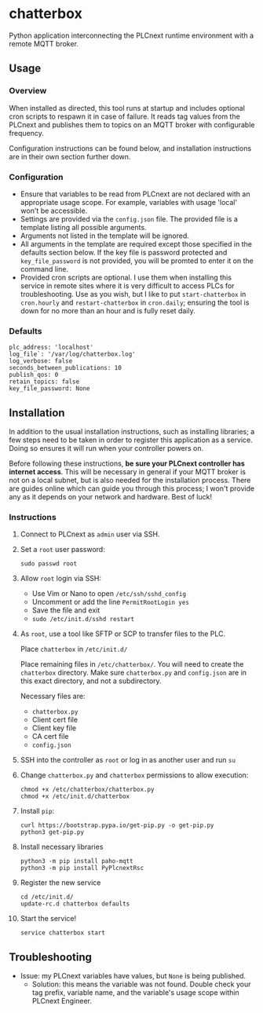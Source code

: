 # chatterbox
Python application interconnecting the PLCnext runtime environment with a remote MQTT broker.

## Usage

### Overview

When installed as directed, this tool runs at startup and includes optional cron scripts to respawn it in case of failure. It reads tag values from the PLCnext and publishes them to topics on an MQTT broker with configurable frequency.

Configuration instructions can be found below, and installation instructions are in their own section further down.

### Configuration
- Ensure that variables to be read from PLCnext are not declared with an appropriate usage scope. For example, variables with usage 'local' won't be accessible.
- Settings are provided via the `config.json` file. The provided file is a template listing all possible arguments.
- Arguments not listed in the template will be ignored.
- All arguments in the template are required except  those specified in the defaults section below. If the key file is password protected and `key_file_password` is not provided, you will be promted to enter it on the command line.
- Provided cron scripts are optional. I use them when installing this service in remote sites where it is very difficult to access PLCs for troubleshooting. Use as you wish, but I like to put `start-chatterbox` in `cron.hourly` and `restart-chatterbox` in `cron.daily`; ensuring the tool is down for no more than an hour and is fully reset daily. 

### Defaults
```
plc_address: 'localhost'
log_file`: '/var/log/chatterbox.log'
log_verbose: false
seconds_between_publications: 10
publish_qos: 0
retain_topics: false
key_file_password: None
```

## Installation

In addition to the usual installation instructions, such as installing libraries; a few steps need to be taken in order to register this application as a service. Doing so ensures it will run when your controller powers on.

Before following these instructions, **be sure your PLCnext controller has internet access**. This will be necessary in general if your MQTT broker is not on a local subnet, but is also needed for the installation process. There are guides online which can guide you through this process; I won't provide any as it depends on your network and hardware. Best of luck!

### Instructions

1. Connect to PLCnext as `admin` user via SSH.

2. Set a `root` user password:
    ```
    sudo passwd root
    ```

3. Allow `root` login via SSH:
    - Use Vim or Nano to open `/etc/ssh/sshd_config`
    - Uncomment or add the line `PermitRootLogin yes`
    - Save the file and exit
    - `sudo /etc/init.d/sshd restart`

4. As `root`, use a tool like SFTP or SCP to transfer files to the PLC. 

    Place `chatterbox` in `/etc/init.d/`
    
    Place remaining files in `/etc/chatterbox/`. You will need to create the `chatterbox` directory. Make sure `chatterbox.py` and `config.json` are in this exact directory, and not a subdirectory.
     

    Necessary files are:
    - `chatterbox.py`
    - Client cert file
    - Client key file
    - CA cert file
    - `config.json`

5. SSH into the controller as `root` or log in as another user and run `su`

6. Change `chatterbox.py`  and `chatterbox` permissions to allow execution: 

    ```
    chmod +x /etc/chatterbox/chatterbox.py
    chmod +x /etc/init.d/chatterbox
    ```

7. Install `pip`:

    ```
    curl https://bootstrap.pypa.io/get-pip.py -o get-pip.py
    python3 get-pip.py
    ```

8. Install necessary libraries

    ```
    python3 -m pip install paho-mqtt
    python3 -m pip install PyPlcnextRsc
    ```

9. Register the new service

    ```
    cd /etc/init.d/
    update-rc.d chatterbox defaults
    ```

10. Start the service!

    ```
    service chatterbox start
    ```

## Troubleshooting

- Issue: my PLCnext variables have values, but `None` is being published.
    - Solution: this means the variable was not found. Double check your tag prefix, variable name, and the variable's usage scope within PLCnext Engineer.
